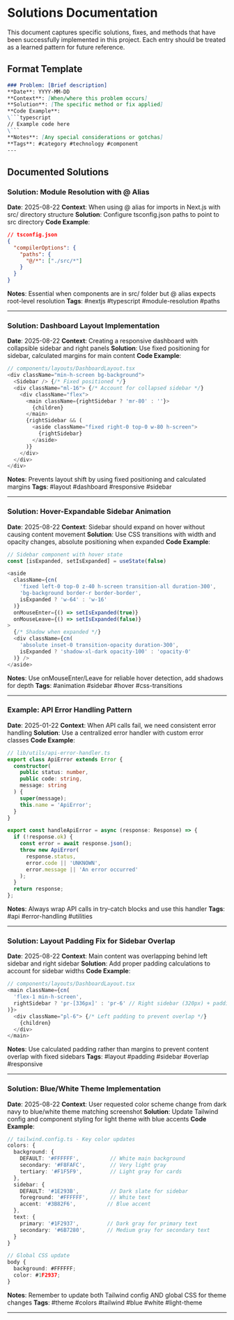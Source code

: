 # Solutions Documentation

This document captures specific solutions, fixes, and methods that have been successfully implemented in this project. Each entry should be treated as a learned pattern for future reference.

## Format Template

```markdown
### Problem: [Brief description]
**Date**: YYYY-MM-DD
**Context**: [When/where this problem occurs]
**Solution**: [The specific method or fix applied]
**Code Example**:
\```typescript
// Example code here
\```
**Notes**: [Any special considerations or gotchas]
**Tags**: #category #technology #component
---
```

## Documented Solutions

<!-- Solutions will be added here as they are discovered and implemented -->

### Solution: Module Resolution with @ Alias
**Date**: 2025-08-22
**Context**: When using @ alias for imports in Next.js with src/ directory structure
**Solution**: Configure tsconfig.json paths to point to src directory
**Code Example**:
```json
// tsconfig.json
{
  "compilerOptions": {
    "paths": {
      "@/*": ["./src/*"]
    }
  }
}
```
**Notes**: Essential when components are in src/ folder but @ alias expects root-level resolution
**Tags**: #nextjs #typescript #module-resolution #paths

---

### Solution: Dashboard Layout Implementation
**Date**: 2025-08-22
**Context**: Creating a responsive dashboard with collapsible sidebar and right panels
**Solution**: Use fixed positioning for sidebar, calculated margins for main content
**Code Example**:
```typescript
// components/layouts/DashboardLayout.tsx
<div className="min-h-screen bg-background">
  <Sidebar /> {/* Fixed positioned */}
  <div className="ml-16"> {/* Account for collapsed sidebar */}
    <div className="flex">
      <main className={rightSidebar ? 'mr-80' : ''}>
        {children}
      </main>
      {rightSidebar && (
        <aside className="fixed right-0 top-0 w-80 h-screen">
          {rightSidebar}
        </aside>
      )}
    </div>
  </div>
</div>
```
**Notes**: Prevents layout shift by using fixed positioning and calculated margins
**Tags**: #layout #dashboard #responsive #sidebar

---

### Solution: Hover-Expandable Sidebar Animation
**Date**: 2025-08-22
**Context**: Sidebar should expand on hover without causing content movement
**Solution**: Use CSS transitions with width and opacity changes, absolute positioning when expanded
**Code Example**:
```typescript
// Sidebar component with hover state
const [isExpanded, setIsExpanded] = useState(false)

<aside
  className={cn(
    'fixed left-0 top-0 z-40 h-screen transition-all duration-300',
    'bg-background border-r border-border',
    isExpanded ? 'w-64' : 'w-16'
  )}
  onMouseEnter={() => setIsExpanded(true)}
  onMouseLeave={() => setIsExpanded(false)}
>
  {/* Shadow when expanded */}
  <div className={cn(
    'absolute inset-0 transition-opacity duration-300',
    isExpanded ? 'shadow-xl-dark opacity-100' : 'opacity-0'
  )} />
</aside>
```
**Notes**: Use onMouseEnter/Leave for reliable hover detection, add shadows for depth
**Tags**: #animation #sidebar #hover #css-transitions

---

### Example: API Error Handling Pattern
**Date**: 2025-01-22
**Context**: When API calls fail, we need consistent error handling
**Solution**: Use a centralized error handler with custom error classes
**Code Example**:
```typescript
// lib/utils/api-error-handler.ts
export class ApiError extends Error {
  constructor(
    public status: number,
    public code: string,
    message: string
  ) {
    super(message);
    this.name = 'ApiError';
  }
}

export const handleApiError = async (response: Response) => {
  if (!response.ok) {
    const error = await response.json();
    throw new ApiError(
      response.status,
      error.code || 'UNKNOWN',
      error.message || 'An error occurred'
    );
  }
  return response;
};
```
**Notes**: Always wrap API calls in try-catch blocks and use this handler
**Tags**: #api #error-handling #utilities

---

### Solution: Layout Padding Fix for Sidebar Overlap
**Date**: 2025-08-22
**Context**: Main content was overlapping behind left sidebar and right sidebar
**Solution**: Add proper padding calculations to account for sidebar widths
**Code Example**:
```typescript
// components/layouts/DashboardLayout.tsx
<main className={cn(
  'flex-1 min-h-screen',
  rightSidebar ? 'pr-[336px]' : 'pr-6' // Right sidebar (320px) + padding (16px) = 336px
)}>
  <div className="pl-6"> {/* Left padding to prevent overlap */}
    {children}
  </div>
</main>
```
**Notes**: Use calculated padding rather than margins to prevent content overlap with fixed sidebars
**Tags**: #layout #padding #sidebar #overlap #responsive

---

### Solution: Blue/White Theme Implementation
**Date**: 2025-08-22
**Context**: User requested color scheme change from dark navy to blue/white theme matching screenshot
**Solution**: Update Tailwind config and component styling for light theme with blue accents
**Code Example**:
```typescript
// tailwind.config.ts - Key color updates
colors: {
  background: {
    DEFAULT: '#FFFFFF',          // White main background
    secondary: '#F8FAFC',        // Very light gray
    tertiary: '#F1F5F9',         // Light gray for cards
  },
  sidebar: {
    DEFAULT: '#1E293B',          // Dark slate for sidebar
    foreground: '#FFFFFF',       // White text
    accent: '#3B82F6',          // Blue accent
  },
  text: {
    primary: '#1F2937',         // Dark gray for primary text
    secondary: '#6B7280',       // Medium gray for secondary text
  }
}

// Global CSS update
body {
  background: #FFFFFF;
  color: #1F2937;
}
```
**Notes**: Remember to update both Tailwind config AND global CSS for theme changes
**Tags**: #theme #colors #tailwind #blue #white #light-theme

---

<!-- Add new solutions below this line -->